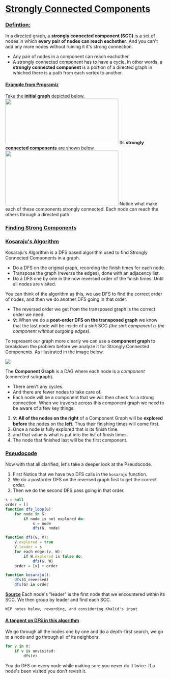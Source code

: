 # <u>Strongly Connected Components</u>
### <u>Defintion:</u>
In a directed graph, a **strongly connected component (SCC)** is a set of nodes in which **every pair of nodes can reach eachother**. And you can't add any more nodes without ruining it it's strong connection. 
* Any pair of nodes in a component can reach eachother.
* A strongly connected component has to have a cycle. 
In other words, a **strongly connected component** is a portion of a directed graph in whiched there is a path from each vertex to another.
#### <u>Example from Programiz</u>
Take the **initial graph** depicted below.
<img src="https://cdn.programiz.com/sites/tutorial2program/files/scc-initial-graph.png" width="355" height="143"/>
Its **strongly connected components** are shown below.
<img src="https://cdn.programiz.com/sites/tutorial2program/files/scc-strongly-connected-components.png" width="355" height="172"/>
Notice what make each of these components strongly connected. Each node can reach the others through a directed path.
### <u>Finding Strong Components</u>
### <u>Kosaraju's Algorithm</u>
Kosaraju's Algorithm is a DFS based algorithm used to find Strongly Connected Components in a graph. 
* Do a DFS on the original graph, recording the finish times for each node.
* Transpose the graph (reverse the edges), done with an adjacency list.
* Do a DFS one by one in the now reversed order of the finish times. Until all nodes are visited.

You can think of the algorithm as this, we use DFS to find the correct order of nodes, and then we do another DFS going in that order.
* The reversed order we get from the transposed graph is the correct order we need. 
* **💡:** When we do a **post-order DFS on the transposed graph** we know that the last node will be inside of a *sink* SCC *(the sink component is the component without outgoing edges)*.

To represent our graph more clearly we can use a **component graph** to breakdown the problem before we analyze it for Strongly Connected Components. As illustrated in the image below.

<img src="https://media.discordapp.net/attachments/896545105480142864/1050135214128648292/image.png?width=891&height=669"/>

The **Component Graph** is a DAG where each node is a *component* (connected subgraph). 
* There aren't any cycles.
* And there are fewer nodes to take care of.
* Each node will be a component that we will then check for a strong connection.
When we traverse across this component graph we need to be aware of a few key things:
1. **💡: All of the nodes on the right** of a Component Graph will be **explored before** the nodes on the **left**. Thus their finishing times will come first.
2. Once a node is fully explored that is its finish time.
3. and that value is what is put into the list of finish times.
4. The node that finished last will be the first component.

### <u>Pseudocode</u>
Now with that all clarified, let's take a deeper look at the Pseudocode.
1. First Notice that we have two DFS calls in the `kosaraju` function. 
2. We do a postorder DFS on the reversed graph first to get the correct order. 
3. Then we do the second DFS pass going in that order.
```javascript
s = null
order = []
function dfs_loop(G):
	for node in G:
		if node is not explored do:
			s = node
			dfs(G, node)

function dfs(G, V):
	V.explored = true
	V.leader = s
	for each edge:(v, W):
		if W.explored is false do:
			dfs(G, W)
	order = [v] + order

function kosaraju():
	dfs(G_reversed)
	dfs(G) in order
```
**[Source](https://hassamuddin.com/blog/kosaraju/ "https://hassamuddin.com/blog/kosaraju/")**
Each node's "leader" is the first node that we encountered within its SCC. We then group by leader and find each SCC.

`WIP notes below, rewording, and considering Khalid's input`
#### <u>A tangent on DFS in this algorithm</u>
We go through all the nodes one by one and do a depth-first search, we go to a node and go through all of its neighbors. 
```python
for v in V:
	if v is unvisited:
		dfs(v)
```
You do DFS on every node while making sure you never do it twice. If a node's been visited you don't revisit it.
